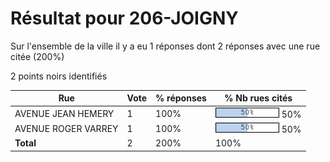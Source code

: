 # Résultat pour 206-JOIGNY

Sur l'ensemble de la ville il y a eu 1 réponses dont 2 réponses avec une rue citée (200%)

2 points noirs identifiés

| Rue | Vote | % réponses | % Nb rues cités|
|-----|------|------------|----------------|
| AVENUE JEAN HEMERY | 1 | 100% | <img src="../../img/bar_50.gif" />&nbsp;50%|
| AVENUE ROGER VARREY | 1 | 100% | <img src="../../img/bar_50.gif" />&nbsp;50%|
| **Total** | 2 | 200% | 100%|
